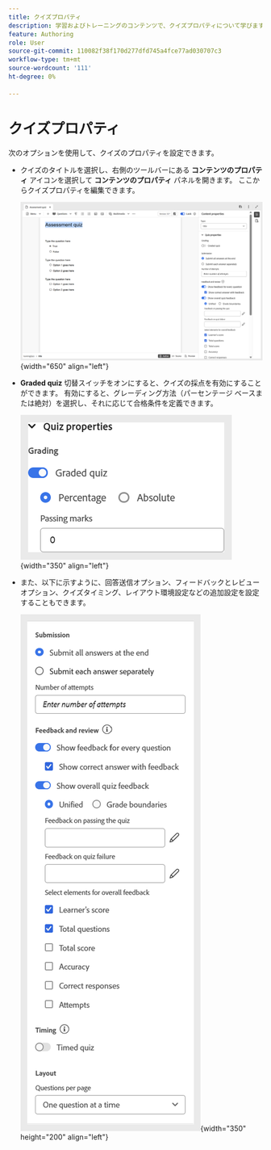 ```yaml
---
title: クイズプロパティ
description: 学習およびトレーニングのコンテンツで、クイズプロパティについて学びます
feature: Authoring
role: User
source-git-commit: 110082f38f170d277dfd745a4fce77ad030707c3
workflow-type: tm+mt
source-wordcount: '111'
ht-degree: 0%

---
```


# クイズプロパティ

次のオプションを使用して、クイズのプロパティを設定できます。

- クイズのタイトルを選択し、右側のツールバーにある **コンテンツのプロパティ** アイコンを選択して **コンテンツのプロパティ** パネルを開きます。 ここからクイズプロパティを編集できます。

  ![](assets/quiz-properties.png){width="650" align="left"}

- **Graded quiz** 切替スイッチをオンにすると、クイズの採点を有効にすることができます。 有効にすると、グレーディング方法（パーセンテージ ベースまたは絶対）を選択し、それに応じて合格条件を定義できます。

  ![](assets/quiz-grading.png){width="350" align="left"}

- また、以下に示すように、回答送信オプション、フィードバックとレビューオプション、クイズタイミング、レイアウト環境設定などの追加設定を設定することもできます。

  ![](assets/additional-quiz-properties.png){width="350" height="200" align="left"}